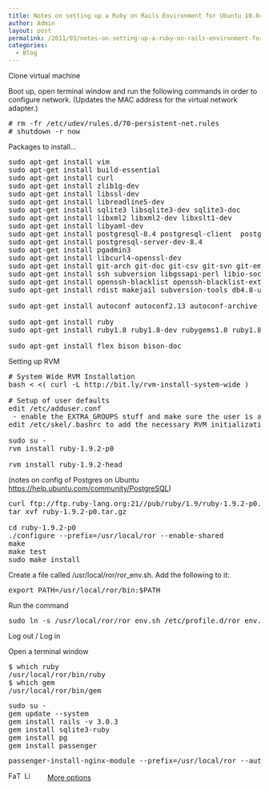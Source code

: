 ```yaml
---
title: Notes on setting up a Ruby on Rails Environment for Ubuntu 10.04.1 LTS
author: Admin
layout: post
permalink: /2011/03/notes-on-setting-up-a-ruby-on-rails-environment-for-ubuntu-10-04-1-lts/
categories:
  - Blog
---
```

Clone virtual machine

Boot up, open terminal window and run the following commands in order to configure network. (Updates the MAC address for the virtual network adapter.)

<pre># rm -fr /etc/udev/rules.d/70-persistent-net.rules
# shutdown -r now
</pre>

Packages to install…

<pre>sudo apt-get install vim
sudo apt-get install build-essential
sudo apt-get install curl
sudo apt-get install zlib1g-dev
sudo apt-get install libssl-dev
sudo apt-get install libreadline5-dev
sudo apt-get install sqlite3 libsqlite3-dev sqlite3-doc
sudo apt-get install libxml2 libxml2-dev libxslt1-dev
sudo apt-get install libyaml-dev
sudo apt-get install postgresql-8.4 postgresql-client  postgresql-client-8.4 postgresql-doc-8.4
sudo apt-get install postgresql-server-dev-8.4
sudo apt-get install pgadmin3
sudo apt-get install libcurl4-openssl-dev
sudo apt-get install git-arch git-doc git-csv git-svn git-email git-daemon-run git-gui gitk gitweb
sudo apt-get install ssh subversion libgssapi-perl libio-socket-inet6-perl rssh molly-guard
sudo apt-get install openssh-blacklist openssh-blacklist-extra socklog-run
sudo apt-get install rdist makejail subversion-tools db4.8-util

sudo apt-get install autoconf autoconf2.13 autoconf-archive gnu-standards autoconf-doc libtool gettext gettext-doc libtool-doc

sudo apt-get install ruby
sudo apt-get install ruby1.8 ruby1.8-dev rubygems1.8 ruby1.8-examples ri1.8 rubygems-doc graphviz graphviz-doc

sudo apt-get install flex bison bison-doc
</pre>

Setting up RVM

<pre># System Wide RVM Installation
bash &lt; &lt;( curl -L http://bit.ly/rvm-install-system-wide )

# Setup of user defaults
edit /etc/adduser.conf
 - enable the EXTRA_GROUPS stuff and make sure the user is added to the 'rvm' group
edit /etc/skel/.bashrc to add the necessary RVM initialization stuff

sudo su -
rvm install ruby-1.9.2-p0

rvm install ruby-1.9.2-head
</pre>

(notes on config of Postgres on Ubuntu https://help.ubuntu.com/community/PostgreSQL)

<pre>curl ftp://ftp.ruby-lang.org:21//pub/ruby/1.9/ruby-1.9.2-p0.tar.gz > ruby-1.9.2-p0.tar.gz
tar xvf ruby-1.9.2-p0.tar.gz

cd ruby-1.9.2-p0
./configure --prefix=/usr/local/ror --enable-shared
make
make test
sudo make install
</pre>

Create a file called /usr/local/ror/ror_env.sh. Add the following to it:

<pre>export PATH=/usr/local/ror/bin:$PATH
</pre>

Run the command

<pre>sudo ln -s /usr/local/ror/ror_env.sh /etc/profile.d/ror_env.sh
</pre>

Log out / Log in

Open a terminal window

<pre>$ which ruby
/usr/local/ror/bin/ruby
$ which gem
/usr/local/ror/bin/gem
</pre>

<pre>sudo su -
gem update --system
gem install rails -v 3.0.3
gem install sqlite3-ruby
gem install pg
gem install passenger
</pre>

<pre>passenger-install-nginx-module --prefix=/usr/local/ror --auto-download --auto
</pre>

<div class="addtoany_share_save_container">
  <div class="a2a_kit a2a_target addtoany_list" id="wpa2a_66">
    <a class="a2a_button_facebook" href="http://www.addtoany.com/add_to/facebook?linkurl=http%3A%2F%2Fwww.idevelopsoftware.com%2F2011%2F03%2Fnotes-on-setting-up-a-ruby-on-rails-environment-for-ubuntu-10-04-1-lts%2F&linkname=Notes%20on%20setting%20up%20a%20Ruby%20on%20Rails%20Environment%20for%20Ubuntu%2010.04.1%20LTS" title="Facebook" rel="nofollow" target="_blank"><img src="http://www.idevelopsoftware.com/wp-content/plugins/add-to-any/icons/facebook.png" width="16" height="16" alt="Facebook" /></a><a class="a2a_button_twitter" href="http://www.addtoany.com/add_to/twitter?linkurl=http%3A%2F%2Fwww.idevelopsoftware.com%2F2011%2F03%2Fnotes-on-setting-up-a-ruby-on-rails-environment-for-ubuntu-10-04-1-lts%2F&linkname=Notes%20on%20setting%20up%20a%20Ruby%20on%20Rails%20Environment%20for%20Ubuntu%2010.04.1%20LTS" title="Twitter" rel="nofollow" target="_blank"><img src="http://www.idevelopsoftware.com/wp-content/plugins/add-to-any/icons/twitter.png" width="16" height="16" alt="Twitter" /></a><a class="a2a_button_linkedin" href="http://www.addtoany.com/add_to/linkedin?linkurl=http%3A%2F%2Fwww.idevelopsoftware.com%2F2011%2F03%2Fnotes-on-setting-up-a-ruby-on-rails-environment-for-ubuntu-10-04-1-lts%2F&linkname=Notes%20on%20setting%20up%20a%20Ruby%20on%20Rails%20Environment%20for%20Ubuntu%2010.04.1%20LTS" title="LinkedIn" rel="nofollow" target="_blank"><img src="http://www.idevelopsoftware.com/wp-content/plugins/add-to-any/icons/linkedin.png" width="16" height="16" alt="LinkedIn" /></a><a class="a2a_dd addtoany_share_save" href="http://www.addtoany.com/share_save" style="background:url(http://www.idevelopsoftware.com/wp-content/plugins/add-to-any/favicon.png) no-repeat scroll 9px 0px !important;padding:0 0 0 30px;display:inline-block;height:16px;line-height:16px;vertical-align:middle">More options</a>
  </div>
</div>